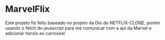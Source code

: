 # MarvelFlix
 Este projeto foi feito baseado no projeto da Dio do NETFLIX-CLONE,
 porém usando o fetch do javascript para me comunicar com a api da Marvel e adicionar herois ao carrossel